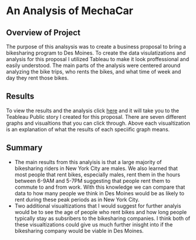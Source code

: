 # An Analysis of MechaCar

## Overview of Project
The purpose of this analsysis was to create a business proposal to bring a bikesharing program to Des Moines. To create the data visulatizations and analysis for this proposal I utilized Tableau to make it look proffessional and easily understood. The main parts of the analysis were centered around analyzing the bike trips, who rents the bikes, and what time of week and day they rent those bikes. 

## Results
To view the results and the analysis click [here](https://public.tableau.com/profile/joshua.merenstein#!/vizhome/CitiBikeStory_16148869711870/CitiBikeStory?publish=yes) and it will take you to the Teableau Public story I created for this proposal. There are seven different graphs and visualtions that you can click through. Above each visualtization is an explanation of what the results of each speciific graph means. 

## Summary
- The main results from this analyisis is that a large majority of bikesharing riders in New York City are males. We also learned that most people that rent bikes, especially males, rent them in the hours between 6-9AM and 5-7PM suggesting that people rent them to commute to and from work. With this knowledge we can compare that data to how many people we think in Des Moines would be as likely to rent during these peak periods as in New York City.
- Two additional visualtizations that I would suggest for further analyis would be to see the age of people who rent bikes and how long people typically stay as subsribers to the bikesharing companies. I think both of these visualtizations could give us much further inisght into if the bikesharing company would be viable in Des Moines.


